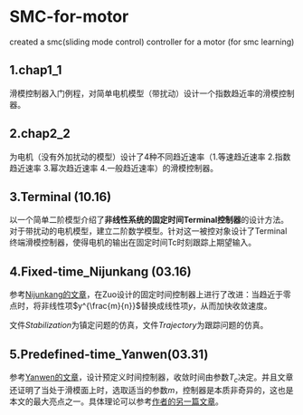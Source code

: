 # SMC-for-motor
created a smc(sliding mode control)  controller for a motor (for smc learning)

## 1.chap1_1
滑模控制器入门例程，对简单电机模型（带扰动）设计一个指数趋近率的滑模控制器。

## 2.chap2_2
为电机（没有外加扰动的模型）设计了4种不同趋近速率（1.等速趋近速率 2.指数趋近速率 3.幂次趋近速率 4.一般趋近速率）的滑模控制器。

## 3.Terminal (10.16)
以一个简单二阶模型介绍了**非线性系统的固定时间Terminal控制器**的设计方法。
对于带扰动的电机模型，建立二阶数学模型。针对这一被控对象设计了Terminal终端滑模控制器，使得电机的输出在固定时间Tc时刻跟踪上期望输入。

## 4.Fixed-time_Nijunkang (03.16)

参考[Nijunkang的文章](https://ieeexplore.ieee.org/document/7448872)，在Zuo设计的固定时间控制器上进行了改进：当趋近于零点时，将非线性项$y^{\frac{m}{n}}$替换成线性项$y$，从而加快收敛速度。

文件*Stabilization*为镇定问题的仿真，文件*Trajectory*为跟踪问题的仿真。

## 5.Predefined-time_Yanwen(03.31)

参考[Yanwen的文章](https://ieeexplore.ieee.org/document/9386149)，设计预定义时间控制器，收敛时间由参数$T_c$决定。并且文章还证明了当处于滑模面上时，选取适当的参数$m$，控制器是本质非奇异的，这也是本文的最大亮点之一。具体理论可以参考[作者的另一篇文章](https://arxiv.org/abs/2010.00449)。

